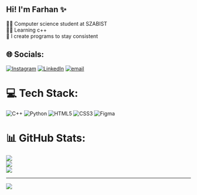 ## Hi! I'm Farhan ✨

  👨‍🎓 Computer science student at SZABIST <br/>
  👨‍💻 Learning c++ <br/>
  🎈 I create programs to stay consistent <br/>

  
## 🌐 Socials:
[![Instagram](https://img.shields.io/badge/Instagram-%23E4405F.svg?logo=Instagram&logoColor=white)](https://instagram.com/i_am_farhanahmed_) [![LinkedIn](https://img.shields.io/badge/LinkedIn-%230077B5.svg?logo=linkedin&logoColor=white)](https://linkedin.com/in/farhan-ahmed-1750382b3) [![email](https://img.shields.io/badge/Email-D14836?logo=gmail&logoColor=white)](mailto:farhanahmed10007@gmail.com) 

# 💻 Tech Stack:
![C++](https://img.shields.io/badge/c++-%2300599C.svg?style=for-the-badge&logo=c%2B%2B&logoColor=white) ![Python](https://img.shields.io/badge/python-3670A0?style=for-the-badge&logo=python&logoColor=ffdd54) ![HTML5](https://img.shields.io/badge/html5-%23E34F26.svg?style=for-the-badge&logo=html5&logoColor=white) ![CSS3](https://img.shields.io/badge/css3-%231572B6.svg?style=for-the-badge&logo=css3&logoColor=white) ![Figma](https://img.shields.io/badge/figma-%23F24E1E.svg?style=for-the-badge&logo=figma&logoColor=white)
# 📊 GitHub Stats:
![](https://github-readme-stats.vercel.app/api?username=Farhanc0des&theme=merko&hide_border=false&include_all_commits=false&count_private=false)<br/>
![](https://nirzak-streak-stats.vercel.app/?user=Farhanc0des&theme=merko&hide_border=false)<br/>
![](https://github-readme-stats.vercel.app/api/top-langs/?username=Farhanc0des&theme=merko&hide_border=false&include_all_commits=false&count_private=false&layout=compact)

---
[![](https://visitcount.itsvg.in/api?id=Farhanc0des&icon=0&color=11)](https://visitcount.itsvg.in)

<!-- Proudly created with GPRM ( https://gprm.itsvg.in ) -->

  
